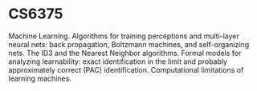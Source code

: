 # CS6375
Machine Learning. Algorithms for training perceptions and multi-layer neural nets: back propagation, Boltzmann machines, and self-organizing nets. The ID3 and the Nearest Neighbor algorithms. Formal models for analyzing learnability: exact identification in the limit and probably approximately correct (PAC) identification. Computational limitations of learning machines. 
